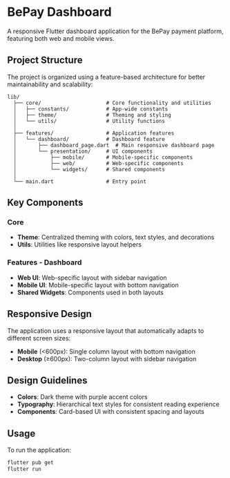 # BePay Dashboard

A responsive Flutter dashboard application for the BePay payment platform, featuring both web and mobile views.

## Project Structure

The project is organized using a feature-based architecture for better maintainability and scalability:

```
lib/
  ├── core/                     # Core functionality and utilities
  │   ├── constants/            # App-wide constants
  │   ├── theme/                # Theming and styling
  │   └── utils/                # Utility functions
  │
  ├── features/                 # Application features
  │   └── dashboard/            # Dashboard feature
  │       ├── dashboard_page.dart  # Main responsive dashboard page
  │       └── presentation/     # UI components
  │           ├── mobile/       # Mobile-specific components
  │           ├── web/          # Web-specific components
  │           └── widgets/      # Shared components
  │
  └── main.dart                 # Entry point
```

## Key Components

### Core

- **Theme**: Centralized theming with colors, text styles, and decorations
- **Utils**: Utilities like responsive layout helpers

### Features - Dashboard

- **Web UI**: Web-specific layout with sidebar navigation
- **Mobile UI**: Mobile-specific layout with bottom navigation
- **Shared Widgets**: Components used in both layouts

## Responsive Design

The application uses a responsive layout that automatically adapts to different screen sizes:

- **Mobile** (<600px): Single column layout with bottom navigation
- **Desktop** (≥600px): Two-column layout with sidebar navigation

## Design Guidelines

- **Colors**: Dark theme with purple accent colors
- **Typography**: Hierarchical text styles for consistent reading experience
- **Components**: Card-based UI with consistent spacing and layouts

## Usage

To run the application:

```bash
flutter pub get
flutter run
```

